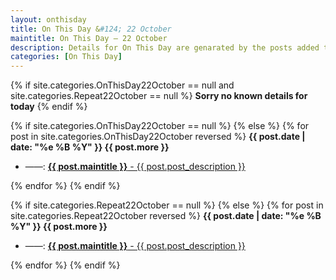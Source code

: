 ```yaml
---
layout: onthisday
title: On This Day &#124; 22 October
maintitle: On This Day — 22 October
description: Details for On This Day are genarated by the posts added to the website so the content is subject to changes/updates over time.
categories: [On This Day]
---
```


{% if site.categories.OnThisDay22October == null and site.categories.Repeat22October == null %}
<strong>Sorry no known details for today</strong>
{% endif %}

{% if site.categories.OnThisDay22October == null %}
{% else %}
{% for post in site.categories.OnThisDay22October reversed %}
<strong>{{ post.date | date: "%e %B %Y" }} {{ post.more }}</strong>
<ul>
<li> ——: <a href="{{ post.url }}"><strong>{{ post.maintitle }}</strong> - {{ post.post_description }}</a></li>
</ul>
{% endfor %}
{% endif %}

{% if site.categories.Repeat22October == null %}
{% else %}
{% for post in site.categories.Repeat22October reversed %}
<strong>{{ post.date | date: "%e %B %Y" }} {{ post.more }}</strong>
<ul>
<li> ——: <a href="{{ post.url }}"><strong>{{ post.maintitle }}</strong> - {{ post.post_description }}</a></li>
</ul>
{% endfor %}
{% endif %}
